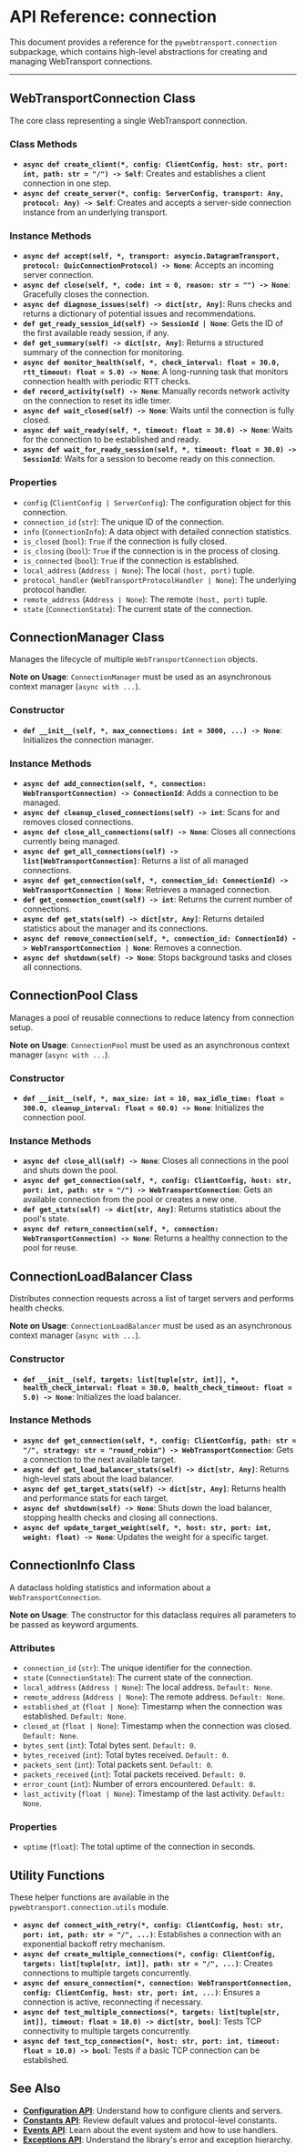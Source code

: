 # API Reference: connection

This document provides a reference for the `pywebtransport.connection` subpackage, which contains high-level abstractions for creating and managing WebTransport connections.

---

## WebTransportConnection Class

The core class representing a single WebTransport connection.

### Class Methods

- **`async def create_client(*, config: ClientConfig, host: str, port: int, path: str = "/") -> Self`**: Creates and establishes a client connection in one step.
- **`async def create_server(*, config: ServerConfig, transport: Any, protocol: Any) -> Self`**: Creates and accepts a server-side connection instance from an underlying transport.

### Instance Methods

- **`async def accept(self, *, transport: asyncio.DatagramTransport, protocol: QuicConnectionProtocol) -> None`**: Accepts an incoming server connection.
- **`async def close(self, *, code: int = 0, reason: str = "") -> None`**: Gracefully closes the connection.
- **`async def diagnose_issues(self) -> dict[str, Any]`**: Runs checks and returns a dictionary of potential issues and recommendations.
- **`def get_ready_session_id(self) -> SessionId | None`**: Gets the ID of the first available ready session, if any.
- **`def get_summary(self) -> dict[str, Any]`**: Returns a structured summary of the connection for monitoring.
- **`async def monitor_health(self, *, check_interval: float = 30.0, rtt_timeout: float = 5.0) -> None`**: A long-running task that monitors connection health with periodic RTT checks.
- **`def record_activity(self) -> None`**: Manually records network activity on the connection to reset its idle timer.
- **`async def wait_closed(self) -> None`**: Waits until the connection is fully closed.
- **`async def wait_ready(self, *, timeout: float = 30.0) -> None`**: Waits for the connection to be established and ready.
- **`async def wait_for_ready_session(self, *, timeout: float = 30.0) -> SessionId`**: Waits for a session to become ready on this connection.

### Properties

- `config` (`ClientConfig | ServerConfig`): The configuration object for this connection.
- `connection_id` (`str`): The unique ID of the connection.
- `info` (`ConnectionInfo`): A data object with detailed connection statistics.
- `is_closed` (`bool`): `True` if the connection is fully closed.
- `is_closing` (`bool`): `True` if the connection is in the process of closing.
- `is_connected` (`bool`): `True` if the connection is established.
- `local_address` (`Address | None`): The local `(host, port)` tuple.
- `protocol_handler` (`WebTransportProtocolHandler | None`): The underlying protocol handler.
- `remote_address` (`Address | None`): The remote `(host, port)` tuple.
- `state` (`ConnectionState`): The current state of the connection.

## ConnectionManager Class

Manages the lifecycle of multiple `WebTransportConnection` objects.

**Note on Usage**: `ConnectionManager` must be used as an asynchronous context manager (`async with ...`).

### Constructor

- **`def __init__(self, *, max_connections: int = 3000, ...) -> None`**: Initializes the connection manager.

### Instance Methods

- **`async def add_connection(self, *, connection: WebTransportConnection) -> ConnectionId`**: Adds a connection to be managed.
- **`async def cleanup_closed_connections(self) -> int`**: Scans for and removes closed connections.
- **`async def close_all_connections(self) -> None`**: Closes all connections currently being managed.
- **`async def get_all_connections(self) -> list[WebTransportConnection]`**: Returns a list of all managed connections.
- **`async def get_connection(self, *, connection_id: ConnectionId) -> WebTransportConnection | None`**: Retrieves a managed connection.
- **`def get_connection_count(self) -> int`**: Returns the current number of connections.
- **`async def get_stats(self) -> dict[str, Any]`**: Returns detailed statistics about the manager and its connections.
- **`async def remove_connection(self, *, connection_id: ConnectionId) -> WebTransportConnection | None`**: Removes a connection.
- **`async def shutdown(self) -> None`**: Stops background tasks and closes all connections.

## ConnectionPool Class

Manages a pool of reusable connections to reduce latency from connection setup.

**Note on Usage**: `ConnectionPool` must be used as an asynchronous context manager (`async with ...`).

### Constructor

- **`def __init__(self, *, max_size: int = 10, max_idle_time: float = 300.0, cleanup_interval: float = 60.0) -> None`**: Initializes the connection pool.

### Instance Methods

- **`async def close_all(self) -> None`**: Closes all connections in the pool and shuts down the pool.
- **`async def get_connection(self, *, config: ClientConfig, host: str, port: int, path: str = "/") -> WebTransportConnection`**: Gets an available connection from the pool or creates a new one.
- **`def get_stats(self) -> dict[str, Any]`**: Returns statistics about the pool's state.
- **`async def return_connection(self, *, connection: WebTransportConnection) -> None`**: Returns a healthy connection to the pool for reuse.

## ConnectionLoadBalancer Class

Distributes connection requests across a list of target servers and performs health checks.

**Note on Usage**: `ConnectionLoadBalancer` must be used as an asynchronous context manager (`async with ...`).

### Constructor

- **`def __init__(self, targets: list[tuple[str, int]], *, health_check_interval: float = 30.0, health_check_timeout: float = 5.0) -> None`**: Initializes the load balancer.

### Instance Methods

- **`async def get_connection(self, *, config: ClientConfig, path: str = "/", strategy: str = "round_robin") -> WebTransportConnection`**: Gets a connection to the next available target.
- **`async def get_load_balancer_stats(self) -> dict[str, Any]`**: Returns high-level stats about the load balancer.
- **`async def get_target_stats(self) -> dict[str, Any]`**: Returns health and performance stats for each target.
- **`async def shutdown(self) -> None`**: Shuts down the load balancer, stopping health checks and closing all connections.
- **`async def update_target_weight(self, *, host: str, port: int, weight: float) -> None`**: Updates the weight for a specific target.

## ConnectionInfo Class

A dataclass holding statistics and information about a `WebTransportConnection`.

**Note on Usage**: The constructor for this dataclass requires all parameters to be passed as keyword arguments.

### Attributes

- `connection_id` (`str`): The unique identifier for the connection.
- `state` (`ConnectionState`): The current state of the connection.
- `local_address` (`Address | None`): The local address. `Default: None`.
- `remote_address` (`Address | None`): The remote address. `Default: None`.
- `established_at` (`float | None`): Timestamp when the connection was established. `Default: None`.
- `closed_at` (`float | None`): Timestamp when the connection was closed. `Default: None`.
- `bytes_sent` (`int`): Total bytes sent. `Default: 0`.
- `bytes_received` (`int`): Total bytes received. `Default: 0`.
- `packets_sent` (`int`): Total packets sent. `Default: 0`.
- `packets_received` (`int`): Total packets received. `Default: 0`.
- `error_count` (`int`): Number of errors encountered. `Default: 0`.
- `last_activity` (`float | None`): Timestamp of the last activity. `Default: None`.

### Properties

- `uptime` (`float`): The total uptime of the connection in seconds.

## Utility Functions

These helper functions are available in the `pywebtransport.connection.utils` module.

- **`async def connect_with_retry(*, config: ClientConfig, host: str, port: int, path: str = "/", ...)`**: Establishes a connection with an exponential backoff retry mechanism.
- **`async def create_multiple_connections(*, config: ClientConfig, targets: list[tuple[str, int]], path: str = "/", ...)`**: Creates connections to multiple targets concurrently.
- **`async def ensure_connection(*, connection: WebTransportConnection, config: ClientConfig, host: str, port: int, ...)`**: Ensures a connection is active, reconnecting if necessary.
- **`async def test_multiple_connections(*, targets: list[tuple[str, int]], timeout: float = 10.0) -> dict[str, bool]`**: Tests TCP connectivity to multiple targets concurrently.
- **`async def test_tcp_connection(*, host: str, port: int, timeout: float = 10.0) -> bool`**: Tests if a basic TCP connection can be established.

## See Also

- **[Configuration API](config.md)**: Understand how to configure clients and servers.
- **[Constants API](constants.md)**: Review default values and protocol-level constants.
- **[Events API](events.md)**: Learn about the event system and how to use handlers.
- **[Exceptions API](exceptions.md)**: Understand the library's error and exception hierarchy.
